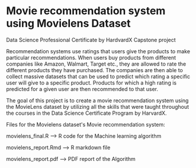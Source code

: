 # Movie recommendation system using Movielens Dataset

Data Science Professional Certificate by HardvardX Capstone project 

Recommendation systems use ratings that users give the products to make particular recommendations. When users buy products from different companies like Amazon, Walmart, Target etc., they are allowed to rate the different products they have purchased. The companies are then able to collect massive datasets that can be used to predict which rating a specific user will give to a specific product. Products for which a high rating is predicted for a given user are then recommended to that user.

The goal of this project is to create a movie recommendation system using the MovieLens dataset by utilizing all the skills that were taught throughout the courses in the Data Science Certificate Program by HarvardX.


Files for the Movielens dataset's Movie recommendation system:

movielens_final.R     --> R code for the Machine learning algorithm

movielens_report.Rmd  --> R markdown file 

movielens_report.pdf  --> PDF report of the Algorithm
